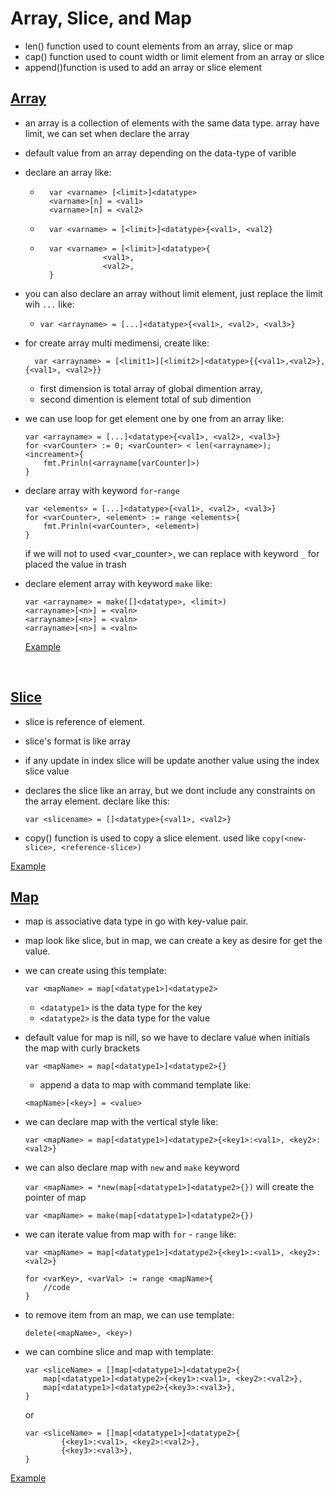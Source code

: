 # Array, Slice, and Map

- len() function used to count elements from an array, slice or map
- cap() function used to count width or limit element from an array or slice
- append()function is used to add an array or slice element


## [Array](https://github.com/aandaldi/Learn-Golang/tree/aan/Learn-step-by-step/array-slice-map/array.go)
- an array is a collection of elements with the same data type.
 array have limit, we can set when declare the array
- default value from an array depending on the data-type of varible
- declare an array like:
        
    -       var <varname> [<limit>]<datatype>
            <varname>[n] = <val1>
            <varname>[n] = <val2>
    -       var <varname> = [<limit>]<datatype>{<val1>, <val2}
    -       var <varname> = [<limit>]<datatype>{
                        <val1>,
                        <val2>,
            }

- you can also declare an array without limit element, just replace the limit wih `...` like:
    
    -     var <arrayname> = [...]<datatype>{<val1>, <val2>, <val3>}

- for create array multi medimensi, create like:
        
        var <arrayname> = [<limit1>][<limit2>]<datatype>{{<val1>,<val2>}, {<val1>, <val2>}}
    - first dimension is total array of global dimention array,
    - second dimention is element total of sub dimention
- we can use loop for get element one by one from an array like:
    ~~~
    var <arrayname> = [...]<datatype>{<val1>, <val2>, <val3>}
    for <varCounter> := 0; <varCounter> < len(<arrayname>); <increament>{
        fmt.Prinln(<arrayname[varCounter]>)
    }
    ~~~
* declare array with keyword `for`-`range`
    ~~~
    var <elements> = [...]<datatype>{<val1>, <val2>, <val3>}
    for <varCounter>, <element> := range <elements>{
        fmt.Prinln(<varCounter>, <element>)
    }
    ~~~
    
    if we will not to used <var_counter>, we can replace with keyword `_` for placed the value in trash

* declare element array with keyword `make` like:
    ~~~
    var <arrayname> = make([]<datatype>, <limit>)
    <arrayname>[<n>] = <valn>
    <arrayname>[<n>] = <valn>
    <arrayname>[<n>] = <valn>
    ~~~
    [Example](https://github.com/aandaldi/Learn-Golang/tree/aan/Learn-step-by-step/array-slice-map/array.go)
<br/>


## [Slice](https://github.com/aandaldi/Learn-Golang/tree/aan/Learn-step-by-step/array-slice-map/slice.go)
- slice is reference of element.
- slice's format is like array
- if any update in index slice will be update another value using the index slice value
- declares the slice like an array, but we dont include any constraints on the array element. declare like this:

    `var <slicename> = []<datatype>{<val1>, <val2>}`

- copy() function is used to copy a slice element. used like `copy(<new-slice>, <reference-slice>)`

[Example](https://github.com/aandaldi/Learn-Golang/tree/aan/Learn-step-by-step/array-slice-map/slice.go)
<br/>

## [Map](https://github.com/aandaldi/Learn-Golang/tree/aan/Learn-step-by-step/array-slice-map/map.go)
- map is associative data type in go with key-value pair.
- map look like slice, but in map, we can create a key as desire for get the value.
-  we can create using this template:
    
    `var <mapName> = map[<datatype1>]<datatype2>`
    
    - `<datatype1>` is the data type for the key
    - `<datatype2>` is the data type for the value
- default value for map is nill, so we have to declare value when initials the map with curly brackets
    
    `var <mapName> = map[<datatype1>]<datatype2>{}`
    
    - append a data to map with command template like:
    
    `<mapName>[<key>] = <value>`
- we can declare map with the vertical style like:

    `var <mapName> = map[<datatype1>]<datatype2>{<key1>:<val1>, <key2>:<val2>}`
- we can also declare map with `new` and `make` keyword
    
    `var <mapName> = *new(map[<datatype1>]<datatype2>{})` will create the pointer of map

    `var <mapName> = make(map[<datatype1>]<datatype2>{})`
- we can iterate value from map with `for` - `range` like:
    ~~~
    var <mapName> = map[<datatype1>]<datatype2>{<key1>:<val1>, <key2>:<val2>}
    
    for <varKey>, <varVal> := range <mapName>{
        //code
    }
    ~~~

- to remove item from an map, we can use template:
    
    `delete(<mapName>, <key>)`

- we can combine slice and map with template:
    ~~~
    var <sliceName> = []map[<datatype1>]<datatype2>{
        map[<datatype1>]<datatype2>{<key1>:<val1>, <key2>:<val2>},
        map[<datatype1>]<datatype2>{<key3>:<val3>},
    }        
    ~~~
    or 
    ~~~
    var <sliceName> = []map[<datatype1>]<datatype2>{
            {<key1>:<val1>, <key2>:<val2>},
            {<key3>:<val3>},
    }        
    ~~~

[Example](https://github.com/aandaldi/Learn-Golang/tree/aan/Learn-step-by-step/array-slice-map/map.go)
<br/>
